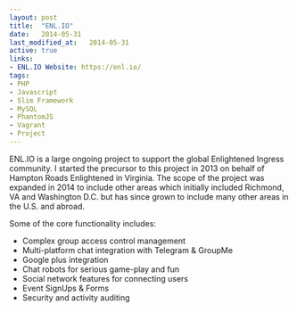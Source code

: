 ```yaml
---
layout: post
title:  "ENL.IO"
date:   2014-05-31
last_modified_at:   2014-05-31
active: true
links:
- ENL.IO Website: https://enl.io/
tags:
- PHP
- Javascript
- Slim Framework
- MySQL
- PhantomJS
- Vagrant
- Project
---
```


ENL.IO is a large ongoing project to support the global Enlightened Ingress community. <!--more-->
I started the precursor to this project in 2013 on behalf of Hampton Roads Enlightened in Virginia. The scope of the project was expanded in 2014 to include other areas which initially included Richmond, VA and Washington D.C. but has since grown to include many other areas in the U.S. and abroad.

Some of the core functionality includes:
- Complex group access control management
- Multi-platform chat integration with Telegram & GroupMe
- Google plus integration
- Chat robots for serious game-play and fun
- Social network features for connecting users
- Event SignUps & Forms
- Security and activity auditing

